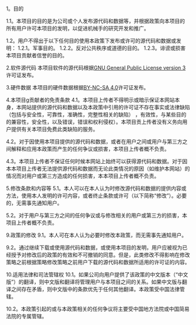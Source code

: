 1。目的

1.1。本项目的目的是为公司或个人发布源代码和数据等，并根据政策向本项目的所有用户许可本项目的发明，以促进机械手的研究开发和推广。

1.2。用户不得出于以下任何目的使用本政策下发布或许可的源代码和数据或发明：
1.2.1。军事目的。
1.2.2。反对公共秩序或道德的目的。
1.2.3。诽谤或损害本项目贡献者信誉的目的。

2.软件源代码
本项目软件的源代码根据[GNU General Public License version 3](http://www.gnu.org/licenses/quick-guide-gplv3.en.html)许可证发布。

3.硬件数据
本项目的硬件数据根据[BY-NC-SA 4.0](https://creativecommons.org/licenses/by-nc-sa/4.0/)许可证发布。

4.本项目g贡献者的免责条款
4.1。本项目上传者不得明示或暗示保证本网站本身，本网站提供的源代码和数据以及本政策中引用的许可证不存在事实或法律缺陷（包括与安全性，可靠性，准确性，完整性相关的缺陷） ，有效性，与某些目的的兼容性，安全性，以及错误，错误和权利侵权）。本项目贡上传者没有义务向用户提供有关本项目免费此类缺陷的服务。

4.2。对于因使用本项目提供的源代码和数据，或者在用户之间或用户与第三方之间解释和应用本政策而产生的任何争议或损害，本项目上传者概不负责。

4.3。本项目上传者不保证任何时候本网站上始终可以获得源代码和数据。对于因本本项目上传者无法提供源代码和数据而无论此类情况的原因（如维护本网站）的情况而对用户或第三方造成的任何损害，本本项目上传者概不负责。

5.修改条款和内容等
5.1。本人可以在本人认为时修改源代码和数据的提供内容或方法，使用本人发明的许可内容，或者终止条款或许可（以下简称“修改”）。必要的，无需事先通知用户。

5.2。对于用户与第三方之间的任何争议或与修改相关的用户或第三方的损害，本项目上传者概不负责。

9.政策的修改
9.1。本人可在本人认为必要时修改本政策，而无需事先通知用户。

9.2。通过继续下载或使用源代码和数据，或使用本项目的发明，用户应被视为已经授予对修改后的政策的有效和不可撤销的同意。但是，此类修改不得影响在修改策略之前根据策略修改策略之前用户下载的源代码和数据所适用的许可证的内容。

10.适用法律和司法管辖权
10.1。如果公司向用户提供了该政策的中文版本（“中文版”）的翻译，则中文版和翻译将管理用户与本项目之间的关系。如果中文版与翻译之间存在矛盾，则中文版中的条款优先于任何其他翻译。本政策受中国法律管辖。

10.2。本政策引起的或与本政策相关的任何争议将主要受中国地方法院或中国简易法院的专属管辖。
